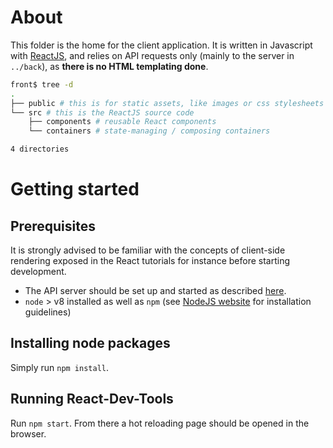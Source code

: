 # About
This folder is the home for the client application.
It is written in Javascript with [ReactJS](https://reactjs.org), and
relies on API requests only (mainly to the server in `../back`), as
**there is no HTML templating done**.

```sh
front$ tree -d
.
├── public # this is for static assets, like images or css stylesheets
└── src # this is the ReactJS source code 
    ├── components # reusable React components
    └── containers # state-managing / composing containers

4 directories
```

# Getting started

## Prerequisites
It is strongly advised to be familiar with the concepts of client-side
rendering exposed in the React tutorials for instance before starting
development.

* The API server should be set up and started as described [here](../back/).
* `node` > v8 installed as well as `npm` (see [NodeJS website](https://nodejs.org/en/download/) for installation guidelines)

## Installing node packages
Simply run `npm install`.

## Running React-Dev-Tools
Run `npm start`. From there a hot reloading page should be opened in the browser.
